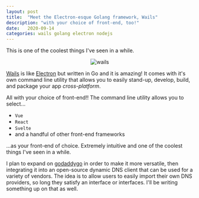 ```yaml
---
layout: post
title:  "Meet the Electron-esque Golang framework, Wails"
description: "with your choice of front-end, too!"
date:   2020-09-14
categories: wails golang electron nodejs
---
```


This is one of the coolest things I've seen in a while.

<div style="text-align:center">
<img style="max-width:20rem;" class="modal-image" src="https://raw.githubusercontent.com/oze4/mattoestreich.com/master/assets/wailslogo.png" alt="wails">
</div>

[Wails](https://wails.app/) is like [Electron](https://www.electronjs.org/) but written in Go and it is amazing! It comes with it's own command line utility that allows you to easily stand-up, develop, build, and package your app *cross-platform*. 

All with your choice of front-end!! The command line utility allows you to select...

 - `Vue`
 - `React`
 - `Svelte`
 - and a handful of other front-end frameworks 

...as your front-end of choice. Extremely intuitive and one of the coolest things I've seen in a while.

I plan to expand on [godaddygo](https://github.com/oze4/godaddygo) in order to make it more versatile, then integrating it into an open-source dynamic DNS client that can be used for a variety of vendors. The idea is to allow users to easily import their own DNS providers, so long they satisfy an interface or interfaces. I'll be writing something up on that as well.
